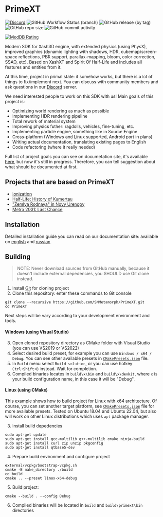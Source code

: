 # PrimeXT
[![Discord](https://img.shields.io/discord/824538989616824350)](https://discord.gg/BxQUMUescJ)
![GitHub Workflow Status (branch)](https://img.shields.io/github/actions/workflow/status/SNMetamorph/PrimeXT/nightly-builds.yml?branch=master)
![GitHub release (by tag)](https://img.shields.io/github/downloads/SNMetamorph/PrimeXT/total)
![GitHub repo size](https://img.shields.io/github/repo-size/SNMetamorph/PrimeXT)
![GitHub commit activity](https://img.shields.io/github/commit-activity/m/SNMetamorph/PrimeXT)

[![ModDB Rating](https://button.moddb.com/popularity/medium/mods/56077.png)](https://www.moddb.com/mods/primext)

Modern SDK for Xash3D engine, with extended physics (using PhysX), improved graphics (dynamic lighting with shadows, HDR, cubemap/screen-space reflections, PBR support, parallax-mapping, bloom, color correction, SSAO, etc). Based on XashXT and Spirit Of Half-Life and includes all features and entities from it.

At this time, project in primal state: it somehow works, but there is a lot of things to fix/implement next. You can discuss with community members and ask questions in our [Discord](https://discord.gg/BxQUMUescJ) server.

We need interested people to work on this SDK with us! Main goals of this project is:
- Optimizing world rendering as much as possible
- Implementing HDR rendering pipeline
- Total rework of material system
- Improving physics futher: ragdolls, vehicles, fine-tuning, etc. 
- Implementing particle engine, something like in Source Engine
- Cross-platform (Windows and Linux supported, Android port in plans)
- Writing actual documentation, translating existing pages to English
- Code refactoring (where it really needed)

Full list of project goals you can see on documetation site, it's available [here](https://snmetamorph.github.io/PrimeXT/), but now it's still in progress. 
Therefore, you can tell suggestion about what should be documented at first.  

## Projects that are based on PrimeXT
- [Ionization](https://www.moddb.com/games/ionization)
- [Half-Life: History of Kumertau](https://www.moddb.com/mods/half-life-history-of-kumertau)
- ["Zemlya Rodnaya" in Novy Urengoy](https://www.moddb.com/mods/school-2-in-novy-urengoy-recreated-on-xash3d)
- [Metro 2031: Last Chance](https://www.moddb.com/mods/metro-2031-last-chance)

## Installation
Detailed installation guide you can read on our documentation site: available on [english](https://snmetamorph.github.io/PrimeXT/docs/eng/installation) and [russian](https://snmetamorph.github.io/PrimeXT/docs/rus/installation).

## Building
> NOTE: Never download sources from GitHub manually, because it doesn't include external depedencies, you SHOULD use Git clone instead.
1) Install [Git](https://git-scm.com/download/win) for cloning project
2) Clone this repository: enter these commands to Git console
```
git clone --recursive https://github.com/SNMetamorph/PrimeXT.git
cd PrimeXT
```
Next steps will be vary according to your development environment and tools.

#### Windows (using Visual Studio)
3) Open cloned repository directory as CMake folder with Visual Studio (you can use VS2019 or VS2022)  
4) Select desired build preset, for example you can use `Windows / x64 / Debug`. You can see other available presets in [`CMakePresets.json`](/CMakePresets.json) file.
5) In `Build` menu select `Build solution`, or you can use hotkey `Ctrl+Shift+B` instead. Wait for completion.
6) Compiled binaries locates in `build\x\bin` and `build\x\devkit`, where `x` is your build configuration name, in this case it will be "Debug".

#### Linux (using CMake)
This example shows how to build project for Linux with x64 architecture. Of course, you can set another target platform, see [`CMakePresets.json`](/CMakePresets.json) file for more available presets.
Tested on Ubuntu 18.04 and Ubuntu 22.04, but also will work on other Linux distributions which uses `apt` package manager.  

3) Install build depedencies
```
sudo apt-get update
sudo apt-get install gcc-multilib g++-multilib cmake ninja-build 
sudo apt-get install curl zip unzip pkgconfig
sudo apt-get install qtbase5-dev
```
4) Prepare build environment and configure project
```
external/vcpkg/bootstrap-vcpkg.sh
cmake -E make_directory ./build
cd build
cmake .. --preset linux-x64-debug
```
5) Build project:
```
cmake --build . --config Debug
```
6) Compiled binaries will be located in `build` and `build\primext\bin` directories
